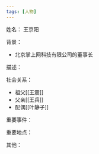 ```yaml
---
tags: [人物]
---
```


姓名：
王京阳

背景：
- 北京掌上网科技有限公司的董事长

描述：

社会关系：
- 祖父[[王震]]
- 父亲[[王兵]]
- 配偶[[叶静子]]

重要事件：

重要地点：

其他：
